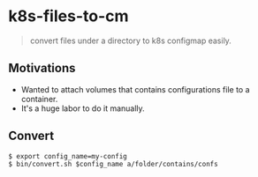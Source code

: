 # k8s-files-to-cm

> convert files under a directory to k8s configmap easily.

## Motivations
- Wanted to attach volumes that contains configurations file to a container.
- It's a huge labor to do it manually.

## Convert

```
$ export config_name=my-config
$ bin/convert.sh $config_name a/folder/contains/confs
```
